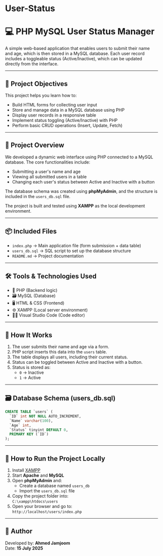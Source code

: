 # User-Status

# 💻 PHP MySQL User Status Manager

A simple web-based application that enables users to submit their name and age, which is then stored in a MySQL database. Each user record includes a toggleable status (Active/Inactive), which can be updated directly from the interface.

---

## 🎯 Project Objectives

This project helps you learn how to:

- Build HTML forms for collecting user input  
- Store and manage data in a MySQL database using PHP  
- Display user records in a responsive table  
- Implement status toggling (Active/Inactive) with PHP  
- Perform basic CRUD operations (Insert, Update, Fetch)  

---

## 🧱 Project Overview

We developed a dynamic web interface using PHP connected to a MySQL database. The core functionalities include:

- Submitting a user's name and age  
- Viewing all submitted users in a table  
- Changing each user's status between Active and Inactive with a button  

The database schema was created using **phpMyAdmin**, and the structure is included in the `users_db.sql` file.

The project is built and tested using **XAMPP** as the local development environment.

---

## 📦 Included Files

- `index.php` → Main application file (form submission + data table)  
- `users_db.sql` → SQL script to set up the database structure  
- `README.md` → Project documentation  

---

## 🛠️ Tools & Technologies Used

- 🧠 PHP (Backend logic)  
- 🗃️ MySQL (Database)  
- 🖥️ HTML & CSS (Frontend)  
- ⚙️ XAMPP (Local server environment)  
- 🧑‍💻 Visual Studio Code (Code editor)  

---

## 🧪 How It Works

1. The user submits their name and age via a form.  
2. PHP script inserts this data into the `users` table.  
3. The table displays all users, including their current status.  
4. Status can be toggled between Active and Inactive with a button.  
5. Status is stored as:
   - `0` → Inactive  
   - `1` → Active  

---

## 🗃️ Database Schema (users_db.sql)

```sql
CREATE TABLE `users` (
  `ID` int NOT NULL AUTO_INCREMENT,
  `Name` varchar(100),
  `Age` int,
  `Status` tinyint DEFAULT 0,
  PRIMARY KEY (`ID`)
);
```

---

## 🚀 How to Run the Project Locally

1. Install [XAMPP](https://www.apachefriends.org/)  
2. Start **Apache** and **MySQL**  
3. Open **phpMyAdmin** and:
   - Create a database named `users_db`  
   - Import the `users_db.sql` file  
4. Copy the project folder into:  
   `C:\xampp\htdocs\users`  
5. Open your browser and go to:  
   `http://localhost/users/index.php`

---

## 👤 Author

Developed by: **Ahmed Jamjoom**  
Date: **15 July 2025**
